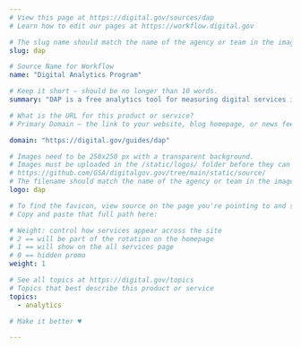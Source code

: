 ```yaml
---
# View this page at https://digital.gov/sources/dap
# Learn how to edit our pages at https://workflow.digital.gov

# The slug name should match the name of the agency or team in the image (e.g., gsa-logo.png or 18f-logo.png)
slug: dap

# Source Name for Workflow
name: "Digital Analytics Program"

# Keep it short — should be no longer than 10 words.
summary: "DAP is a free analytics tool for measuring digital services in the federal government."

# What is the URL for this product or service?
# Primary Domain — the link to your website, blog homepage, or news feed. (e.g., https://18f.gsa.gov/)

domain: "https://digital.gov/guides/dap"

# Images need to be 250x250 px with a transparent background.
# Images must be uploaded in the /static/logos/ folder before they can be used here.
# https://github.com/GSA/digitalgov.gov/tree/main/static/source/
# The filename should match the name of the agency or team in the image (e.g., gsa-logo.png or 18f-logo.png)
logo: dap

# To find the favicon, view source on the page you're pointing to and search for "favicon" or "icon". The path to the icon should be near the top.
# Copy and paste that full path here: 

# Weight: control how services appear across the site
# 2 == will be part of the rotation on the homepage
# 1 == will show on the all services page
# 0 == hidden promo
weight: 1

# See all topics at https://digital.gov/topics
# Topics that best describe this product or service
topics:
  - analytics

# Make it better ♥

---
```

